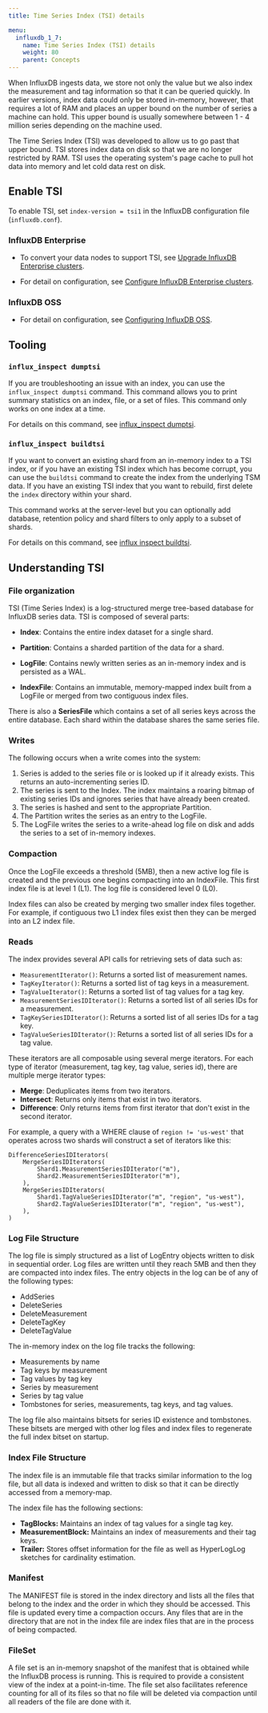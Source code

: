 ```yaml
---
title: Time Series Index (TSI) details

menu:
  influxdb_1_7:
    name: Time Series Index (TSI) details
    weight: 80
    parent: Concepts
---
```


When InfluxDB ingests data, we store not only the value but we also index the measurement and tag information so that it can be queried quickly.
In earlier versions, index data could only be stored in-memory, however, that requires a lot of RAM and places an upper bound on the number of series a machine can hold.
This upper bound is usually somewhere between 1 - 4 million series depending on the machine used.

The Time Series Index (TSI) was developed to allow us to go past that upper bound.
TSI stores index data on disk so that we are no longer restricted by RAM.
TSI uses the operating system's page cache to pull hot data into memory and let cold data rest on disk.

## Enable TSI

To enable TSI, set `index-version = tsi1` in the InfluxDB configuration file (`influxdb.conf`).

### InfluxDB Enterprise

- To convert your data nodes to support TSI, see [Upgrade InfluxDB Enterprise clusters](https://docs.influxdata.com/enterprise_influxdb/v1.7/administration/upgrading/).

- For detail on configuration, see [Configure InfluxDB Enterprise clusters](https://docs.influxdata.com/enterprise_influxdb/v1.7/administration/configuration/#sidebar).

### InfluxDB OSS

- For detail on configuration, see [Configuring InfluxDB OSS](https://docs.influxdata.com/influxdb/v1.7/administration/config/#sidebar).

## Tooling

### `influx_inspect dumptsi`

If you are troubleshooting an issue with an index, you can use the `influx_inspect dumptsi` command.
This command allows you to print summary statistics on an index, file, or a set of files.
This command only works on one index at a time.

For details on this command, see [influx_inspect dumptsi](/influxdb/v1.7/tools/influx_inspect/#dumptsi).

### `influx_inspect buildtsi`

If you want to convert an existing shard from an in-memory index to a TSI index, or if you have an existing TSI index which has become corrupt, you can use the `buildtsi` command to create the index from the underlying TSM data.
If you have an existing TSI index that you want to rebuild, first delete the `index` directory within your shard.

This command works at the server-level but you can optionally add database, retention policy and shard filters to only apply to a subset of shards.

For details on this command, see [influx inspect buildtsi](/influxdb/v1.7/tools/influx_inspect/#buildtsi).


## Understanding TSI

### File organization

TSI (Time Series Index) is a log-structured merge tree-based database for InfluxDB series data.
TSI is composed of several parts:

* **Index**: Contains the entire index dataset for a single shard.

* **Partition**: Contains a sharded partition of the data for a shard.

* **LogFile**: Contains newly written series as an in-memory index and is persisted as a WAL.

* **IndexFile**: Contains an immutable, memory-mapped index built from a LogFile or merged from two contiguous index files.

There is also a **SeriesFile** which contains a set of all series keys across the entire database.
Each shard within the database shares the same series file.

### Writes

The following occurs when a write comes into the system:

1. Series is added to the series file or is looked up if it already exists. This returns an auto-incrementing series ID.
2. The series is sent to the Index. The index maintains a roaring bitmap of existing series IDs and ignores series that have already been created.
3. The series is hashed and sent to the appropriate Partition.
4. The Partition writes the series as an entry to the LogFile.
5. The LogFile writes the series to a write-ahead log file on disk and adds the series to a set of in-memory indexes.

### Compaction

Once the LogFile exceeds a threshold (5MB), then a new active log file is created and the previous one begins compacting into an IndexFile.
This first index file is at level 1 (L1).
The log file is considered level 0 (L0).

Index files can also be created by merging two smaller index files together.
For example, if contiguous two L1 index files exist then they can be merged into an L2 index file.

### Reads

The index provides several API calls for retrieving sets of data such as:

* `MeasurementIterator()`: Returns a sorted list of measurement names.
* `TagKeyIterator()`: Returns a sorted list of tag keys in a measurement.
* `TagValueIterator()`: Returns a sorted list of tag values for a tag key.
* `MeasurementSeriesIDIterator()`: Returns a sorted list of all series IDs for a measurement.
* `TagKeySeriesIDIterator()`: Returns a sorted list of all series IDs for a tag key.
* `TagValueSeriesIDIterator()`: Returns a sorted list of all series IDs for a tag value.

These iterators are all composable using several merge iterators.
For each type of iterator (measurement, tag key, tag value, series id), there are multiple merge iterator types:

* **Merge**: Deduplicates items from two iterators.
* **Intersect**: Returns only items that exist in two iterators.
* **Difference**: Only returns items from first iterator that don't exist in the second iterator.

For example, a query with a WHERE clause of `region != 'us-west'` that operates across two shards will construct a set of iterators like this:

```
DifferenceSeriesIDIterators(
    MergeSeriesIDIterators(
        Shard1.MeasurementSeriesIDIterator("m"),
        Shard2.MeasurementSeriesIDIterator("m"),
    ),
    MergeSeriesIDIterators(
        Shard1.TagValueSeriesIDIterator("m", "region", "us-west"),
        Shard2.TagValueSeriesIDIterator("m", "region", "us-west"),
    ),
)
```

### Log File Structure

The log file is simply structured as a list of LogEntry objects written to disk in sequential order. Log files are written until they reach 5MB and then they are compacted into index files.
The entry objects in the log can be of any of the following types:

* AddSeries
* DeleteSeries
* DeleteMeasurement
* DeleteTagKey
* DeleteTagValue

The in-memory index on the log file tracks the following:

* Measurements by name
* Tag keys by measurement
* Tag values by tag key
* Series by measurement
* Series by tag value
* Tombstones for series, measurements, tag keys, and tag values.

The log file also maintains bitsets for series ID existence and tombstones.
These bitsets are merged with other log files and index files to regenerate the full index bitset on startup.

### Index File Structure

The index file is an immutable file that tracks similar information to the log file, but all data is indexed and written to disk so that it can be directly accessed from a memory-map.

The index file has the following sections:

* **TagBlocks:** Maintains an index of tag values for a single tag key.
* **MeasurementBlock:** Maintains an index of measurements and their tag keys.
* **Trailer:** Stores offset information for the file as well as HyperLogLog sketches for cardinality estimation.

### Manifest

The MANIFEST file is stored in the index directory and lists all the files that belong to the index and the order in which they should be accessed.
This file is updated every time a compaction occurs.
Any files that are in the directory that are not in the index file are index files that are in the process of being compacted.

### FileSet

A file set is an in-memory snapshot of the manifest that is obtained while the InfluxDB process is running.
This is required to provide a consistent view of the index at a point-in-time.
The file set also facilitates reference counting for all of its files so that no file will be deleted via compaction until all readers of the file are done with it.
